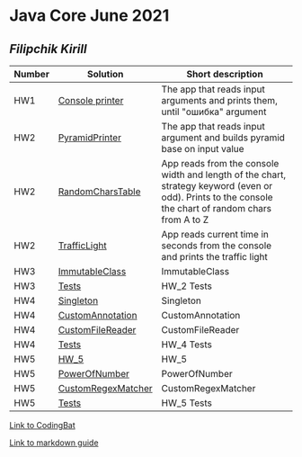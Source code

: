 # Java Core June 2021

## *Filipchik Kirill*

| Number | Solution  | Short description
| --- | --- | --- |
| HW1 | [Console printer](https://github.com/NikolaevArtem/Java_Core_June_2021/tree/feature/KirillFilipchik/src/main/java/homework_1) | The app that reads input arguments and prints them, until "ошибка" argument |
| HW2 | [PyramidPrinter](https://github.com/NikolaevArtem/Java_Core_June_2021/tree/feature/KirillFilipchik/src/main/java/homework_2/pyramid_printer) | The app that reads input argument and builds pyramid base on input value |
| HW2 | [RandomCharsTable](https://github.com/NikolaevArtem/Java_Core_June_2021/tree/feature/KirillFilipchik/src/main/java/homework_2/random_chars_table) | App reads from the console width and length of the chart, strategy keyword (even or odd). Prints to the console the chart of random chars from A to Z |
| HW2 | [TrafficLight](https://github.com/NikolaevArtem/Java_Core_June_2021/tree/feature/KirillFilipchik/src/main/java/homework_2/traffic_light) | App reads current time in seconds from the console and prints the traffic light|
| HW3 | [ImmutableClass](https://github.com/NikolaevArtem/Java_Core_June_2021/tree/feature/KirillFilipchik/src/main/java/homework_3) | ImmutableClass |
| HW3 | [Tests](https://github.com/NikolaevArtem/Java_Core_June_2021/tree/feature/KirillFilipchik/src/test/java/homework_2/) | HW_2 Tests |
| HW4 | [Singleton](https://github.com/NikolaevArtem/Java_Core_June_2021/tree/feature/KirillFilipchik/src/main/java/homework_4/singleton) | Singleton|
| HW4 | [CustomAnnotation](https://github.com/NikolaevArtem/Java_Core_June_2021/tree/feature/KirillFilipchik/src/main/java/homework_4/сustom_annotation) | CustomAnnotation|
| HW4 | [CustomFileReader](https://github.com/NikolaevArtem/Java_Core_June_2021/tree/feature/KirillFilipchik/src/main/java/homework_4/custom_file_reader) | CustomFileReader|
| HW4 | [Tests](https://github.com/NikolaevArtem/Java_Core_June_2021/tree/feature/KirillFilipchik/src/test/java/homework_4) | HW_4 Tests|
| HW5 | [HW_5](https://github.com/NikolaevArtem/Java_Core_June_2021/tree/feature/KirillFilipchik/src/main/java/homework_5) | HW_5|
| HW5 | [PowerOfNumber](https://github.com/NikolaevArtem/Java_Core_June_2021/tree/feature/KirillFilipchik/src/main/java/homework_5/powerOfNumber) | PowerOfNumber|
| HW5 | [CustomRegexMatcher](https://github.com/NikolaevArtem/Java_Core_June_2021/tree/feature/KirillFilipchik/src/main/java/homework_5/customRegexMatcher) | CustomRegexMatcher|
| HW5 | [Tests](https://github.com/NikolaevArtem/Java_Core_June_2021/tree/feature/KirillFilipchik/src/test/java/homework_5) | HW_5 Tests|


[Link to CodingBat](https://codingbat.com/done?user=parallaksik@gmail.com&tag=9517187513)

[Link to markdown guide](https://github.com/adam-p/markdown-here/wiki/Markdown-Cheatsheet)
